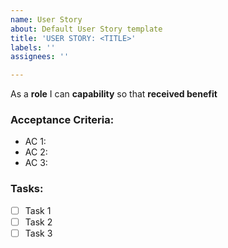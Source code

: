 ```yaml
---
name: User Story
about: Default User Story template
title: 'USER STORY: <TITLE>'
labels: ''
assignees: ''

---
```


As a **role** I can **capability** so that **received benefit**

### Acceptance Criteria:
- AC 1:
- AC 2:
- AC 3: 

### Tasks:
- [ ] Task 1
- [ ] Task 2
- [ ] Task 3

